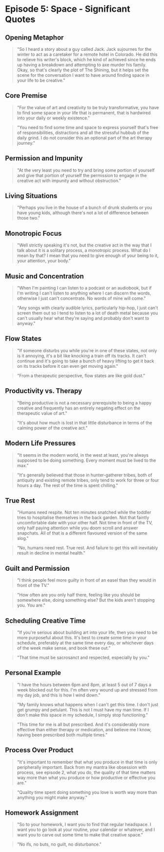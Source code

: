 # Episode 5: Space - Significant Quotes

## Opening Metaphor
> "So I heard a story about a guy called Jack. Jack sujournes for the winter to act as a caretaker for a remote hotel in Colorado. He did this to relieve his writer's block, which he kind of achieved since he ends up having a breakdown and attempting to axe murder his family. Okay, so that's clearly the plot of The Shining, but it helps set the scene for the conversation I want to have around finding space in your life to be creative."

## Core Premise
> "For the value of art and creativity to be truly transformative, you have to find some space in your life that is permanent, that is hardwired into your daily or weekly existence."

> "You need to find some time and space to express yourself that's free of responsibilities, distractions and all the stressful hubbub of the daily grind. I do not consider this an optional part of the art therapy journey."

## Permission and Impunity
> "At the very least you need to try and bring some portion of yourself and give that portion of yourself the permission to engage in the creative act with impunity and without obstruction."

## Living Situations
> "Perhaps you live in the house of a bunch of drunk students or you have young kids, although there's not a lot of difference between those two."

## Monotropic Focus
> "Well strictly speaking it's not, but the creative act in the way that I talk about it is a solitary process, a monotropic process. What do I mean by that? I mean that you need to give enough of your being to it, your attention, your body."

## Music and Concentration
> "When I'm painting I can listen to a podcast or an audiobook, but if I'm writing I can't listen to anything where I can discern the words, otherwise I just can't concentrate. No words of mine will come."

> "Any songs with clearly audible lyrics, particularly hip-hop, I just can't screen them out so I tend to listen to a lot of death metal because you can't usually hear what they're saying and probably don't want to anyway."

## Flow States
> "If someone disturbs you while you're in one of these states, not only is it annoying, it's a bit like knocking a train off its tracks. It can't continue and it's going to take a bunch of heavy lifting to get it back on its tracks before it can even get moving again."

> "From a therapeutic perspective, flow states are like gold dust."

## Productivity vs. Therapy
> "Being productive is not a necessary prerequisite to being a happy creative and frequently has an entirely negating effect on the therapeutic value of art."

> "It's about how much is lost in that little disturbance in terms of the calming power of the creative act."

## Modern Life Pressures
> "It seems in the modern world, in the west at least, you're always supposed to be doing something. Every moment must be lived to the max."

> "It's generally believed that those in hunter-gatherer tribes, both of antiquity and existing remote tribes, only tend to work for three or four hours a day. The rest of the time is spent chilling."

## True Rest
> "Humans need respite. Not ten minutes snatched while the toddler tries to hospitalise themselves in the back garden. Not that faintly uncomfortable date with your other half. Not time in front of the TV, only half paying attention while you doom scroll and answer snapchats. All of that is a different flavoured version of the same slog."

> "No, humans need rest. True rest. And failure to get this will inevitably result in decline in mental health."

## Guilt and Permission
> "I think people feel more guilty in front of an easel than they would in front of the TV."

> "How often are you only half there, feeling like you should be somewhere else, doing something else? But the kids aren't stopping you. You are."

## Scheduling Creative Time
> "If you're serious about building art into your life, then you need to be more purposeful about this. It's best to create some time in your schedule, preferably at the same time every day, or whichever days of the week make sense, and book these out."

> "That time must be sacrosanct and respected, especially by you."

## Personal Example
> "I have the hours between 6pm and 8pm, at least 5 out of 7 days a week blocked out for this. I'm often very wound up and stressed from my day job, and this is how I wind down."

> "My family knows what happens when I can't get this time. I don't just get grumpy and petulant. This is not I must have my man time. If I don't make this space in my schedule, I simply stop functioning."

> "This time for me is all but prescribed. And it's considerably more effective than either therapy or medication, and believe me I know, having been prescribed both multiple times."

## Process Over Product
> "It's important to remember that what you produce in that time is only peripherally important. Back from my mantra like obsession with process, see episode 2, what you do, the quality of that time matters way more than what you produce or how productive or effective you are."

> "Quality time spent doing something you love is worth way more than anything you might make anyway."

## Homework Assignment
> "So to your homework, I want you to find that regular headspace. I want you to go look at your routine, your calendar or whatever, and I want you to carve out some time to make that creative space."

> "No ifs, no buts, no guilt, no disturbance."
